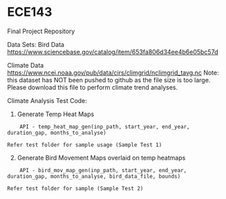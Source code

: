 # ECE143
Final Project Repository

Data Sets:
Bird Data
https://www.sciencebase.gov/catalog/item/653fa806d34ee4b6e05bc57d

Climate Data
https://www.ncei.noaa.gov/pub/data/cirs/climgrid/nclimgrid_tavg.nc
Note: this dataset has NOT been pushed to github as the file size is too large. Please download this file to perform climate trend analyses.

Climate Analysis Test Code:
1. Generate Temp Heat Maps
```
    API - temp_heat_map_gen(inp_path, start_year, end_year, duration_gap, months_to_analyse)
```

    Refer test folder for sample usage (Sample Test 1)

2. Generate Bird Movement Maps overlaid on temp heatmaps
```
    API - bird_mov_map_gen(inp_path, start_year, end_year, duration_gap, months_to_analyse, bird_data_file, bounds)
```

    Refer test folder for sample (Sample Test 2)
